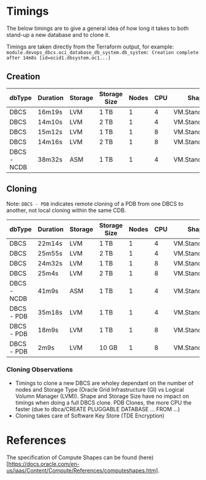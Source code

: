 # Timings
The below timings are to give a general idea of how long it takes to both stand-up a new database and to clone it.  

Timings are taken directly from the Terraform output, for example:
``module.devops_dbcs.oci_database_db_system.db_system: Creation complete after 14m8s [id=ocid1.dbsystem.oc1...]``

## Creation

| dbType      | Duration | Storage  | Storage Size | Nodes | CPU | Shape          |
| ----------- | -------- | -------- | ------------ | ----- | --- | -------------- |
| DBCS        | 16m19s   | LVM      | 1 TB         | 1     | 4   | VM.Standard2.4 |
| DBCS        | 14m10s   | LVM      | 2 TB         | 1     | 4   | VM.Standard2.4 |
| DBCS        | 15m12s   | LVM      | 1 TB         | 1     | 8   | VM.Standard2.8 |
| DBCS        | 14m16s   | LVM      | 2 TB         | 1     | 8   | VM.Standard2.8 |
| DBCS - NCDB | 38m32s   | ASM      | 1 TB         | 1     | 4   | VM.Standard2.4 |

## Cloning
Note: `DBCS - PDB` indicates remote cloning of a PDB from one DBCS to another, not local cloning within the same CDB.

| dbType      | Duration | Storage  | Storage Size | Nodes | CPU | Shape          |
| ----------- | -------- | -------- | ------------ | ----- | --- | -------------- |
| DBCS        | 22m14s   | LVM      | 1 TB         | 1     | 4   | VM.Standard2.4 |
| DBCS        | 25m55s   | LVM      | 2 TB         | 1     | 4   | VM.Standard2.4 |
| DBCS        | 24m32s   | LVM      | 1 TB         | 1     | 8   | VM.Standard2.8 |
| DBCS        | 25m4s    | LVM      | 2 TB         | 1     | 8   | VM.Standard2.8 |
| DBCS - NCDB | 41m9s    | ASM      | 1 TB         | 1     | 4   | VM.Standard2.4 |
| DBCS - PDB  | 35m18s   | LVM      | 1 TB         | 1     | 4   | VM.Standard2.4 |
| DBCS - PDB  | 18m9s    | LVM      | 1 TB         | 1     | 8   | VM.Standard2.8 |
| DBCS - PDB  | 2m9s     | LVM      | 10 GB        | 1     | 8   | VM.Standard2.8 |


### Cloning Observations
* Timings to clone a new DBCS are wholey dependant on the number of nodes and Storage Type (Oracle Grid Infrastructure (GI) vs Logical Volumn Manager (LVM)).  Shape and Storage Size have no impact on timings when doing a full DBCS clone.  PDB Clones, the more CPU the faster (due to dbca/CREATE PLUGGABLE DATABASE ... FROM ...)
* Cloning takes care of Software Key Store (TDE Encryption)


# References
The specification of Compute Shapes can be found (here)[https://docs.oracle.com/en-us/iaas/Content/Compute/References/computeshapes.htm].